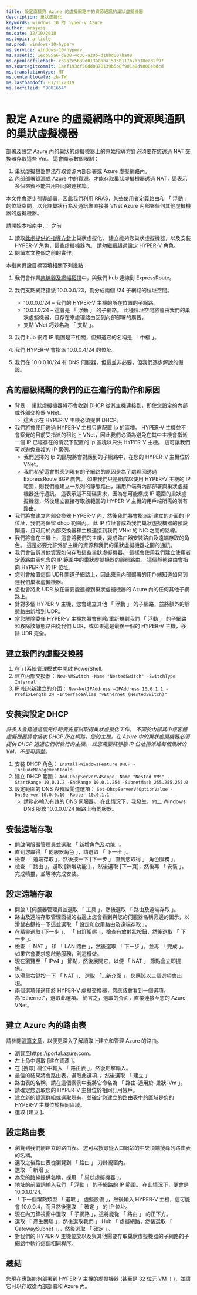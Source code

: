 ```yaml
---
title: 設定直接與 Azure 的虛擬網路中的資源通訊的巢狀虛擬機器
description: 巢狀虛擬化
keywords: windows 10 的 hyper-v Azure
author: mrajess
ms.date: 12/10/2018
ms.topic: article
ms.prod: windows-10-hyperv
ms.service: windows-10-hyperv
ms.assetid: 1ecb85a6-d938-4c30-a29b-d18bd007ba08
ms.openlocfilehash: c39a2e5639d013a0aba15150117b7ab18ea32f97
ms.sourcegitcommit: 1aef193cf56dd0870139b5b8f901a8d9808ebdcd
ms.translationtype: MT
ms.contentlocale: zh-TW
ms.lasthandoff: 01/11/2019
ms.locfileid: "9001654"
---
```

# <a name="configure-nested-vms-to-communicate-with-resources-in-an-azure-virtual-network"></a>設定 Azure 的虛擬網路中的資源與通訊的巢狀虛擬機器

部署及設定 Azure 內的巢狀的虛擬機器上的原始指導方針必須要在您透過 NAT 交換器存取這些 Vm。 這會顯示數個限制：

1. 巢狀虛擬機器無法存取資源內部部署或 Azure 虛擬網路內。
2. 內部部署資源或 Azure 中的資源，才能存取巢狀虛擬機器透過 NAT，這表示多個來賓不能共用相同的連接埠。

本文件會逐步引導部署，因此我們利用 RRAS，某些使用者定義路由和 「 浮動 」 的位址空間，以允許巢狀行為及通訊像直接將 VNet Azure 內部署任何其他虛擬機器的虛擬機器。

請開始本指南中，： 之前

1. 讀取[此處提供的指導方針](https://docs.microsoft.com/en-us/azure/virtual-machines/windows/nested-virtualization)上巢狀虛擬化、 建立能夠您巢狀虛擬機器，以及安裝 HYPER-V 角色，這些虛擬機器內。 請勿繼續超過設定 HYPER-V 角色。
2. 閱讀本文整個之前的實作。

本指南假設目標環境相關下列幾點：

1. 我們會作業[集線器及網幅拓撲](https://docs.microsoft.com/en-us/azure/architecture/reference-architectures/hybrid-networking/hub-spoke)中，與我們 hub 連線到 ExpressRoute。
1. 我們支點網路指派 10.0.0.0/23，劃分成兩個 /24 子網路的位址空間。
    * 10.0.0.0/24 – 我們的 HYPER-V 主機的所在位置的子網路。
    * 10.0.1.0/24 – 這會是 「 浮動 」 的子網路。 此種位址空間將會由我們的巢狀虛擬機器，且存在來處理路由回到內部部署的廣告。
    * 支點 VNet 巧妙名為 「 支點 」。

1. 我們 hub 網路 IP 範圍是不相關，但知道它的名稱是 「 中樞 」。
1. 我們 HYPER-V 會指派 10.0.0.4/24 的位址。
1. 我們在 10.0.0.10/24 有 DNS 伺服器，但這並非必要，但我們逐步解說的假設。

## <a name="high-level-overview-of-what-were-doing-and-why"></a>高的層級概觀的我們的正在進行的動作和原因

* 背景： 巢狀虛擬機器將不會收到 DHCP 從其主機連接到，即使您設定的內部或外部交換器 VNet。 
  * 這表示在 HYPER-V 主機必須提供 DHCP。
* 我們將會使用透過 HYPER-V 主機只需配置 Ip 的區塊。  HYPER-V 主機並不會察覺的目前受指派的租約上 VNet，因此我們必須為避免在其中主機會指派一個 IP 已經存在的情況下配置的 Ip 區塊以只供 HYPER-V 主機。 這可讓我們可以避免重複的 IP 案例。
  * 我們選擇的 Ip 的區塊將會對應到的子網路中，在您的 HYPER-V 主機位於 VNet。
  * 我們希望這會對應到現有的子網路的原因是為了處理回透過 ExpressRoute BGP 廣告。 如果我們只是組成以使用 HYPER-V 主機的 IP 範圍，則我們會建立一系列的靜態路由，讓用戶端有內部部署與巢狀虛擬機器進行通訊。 這表示這不硬碟需求，因為您可能構成 IP 範圍的巢狀虛擬機器，然後建立直接存取該範圍的 HYPER-V 主機的用戶端所需的所有路由。
* 我們將會建立內部交換器 HYPER-V 內，然後我們將會指派新建立的介面的 IP 位址，我們將保留 dhcp 範圍內。 此 IP 位址會成為我們巢狀虛擬機器的預設閘道，且可用於內部交換器和主機連接到我們 VNet 的 NIC 之間的路線。
* 我們將會在主機上，這會將我們的主機，變成路由器安裝路由及遠端存取的角色。  這是必要允許外部主機的資源和我們的巢狀虛擬機器之間的通訊。
* 我們會告訴其他資源如何存取這些巢狀虛擬機器。 這樣會使用我們建立使用者定義路由表包含的 IP 範圍中的巢狀虛擬機器的靜態路由。 這個靜態路由會指向 HYPER-V 的 IP 位址。
* 您則會放置這個 UDR 閘道子網路上，因此來自內部部署的用戶端知道如何到達我們巢狀虛擬機器。
* 您也會將此 UDR 放在需要能連線到巢狀虛擬機器的 Azure 內的任何其他子網路上。
* 針對多個 HYPER-V 主機，您會建立其他 「 浮動 」 的子網路，並將額外的靜態路由新增到 UDR。
* 當您解除委任 HYPER-V 主機您將會刪除/重新規劃我們 「 浮動 」 的子網路和移除該靜態路由從我們 UDR，或如果這是最後一個的 HYPER-V 主機，移除 UDR 完全。

## <a name="creating-our-virtual-switch"></a>建立我們的虛擬交換器

1. 在 \ [系統管理模式中開啟 PowerShell。
2. 建立內部交換器： `New-VMSwitch -Name "NestedSwitch" -SwitchType Internal`
3. IP 指派新建立的介面： `New-NetIPAddress –IPAddress 10.0.1.1 -PrefixLength 24 -InterfaceAlias "vEthernet (NestedSwitch)"`

## <a name="install-and-configure-dhcp"></a>安裝與設定 DHCP

*許多人會錯過這個元件時要先嘗試取得巢狀虛擬化工作。 不同於內部其中您客體虛擬機器將會接收 DHCP 所在網路，您的主機，在 Azure 中的巢狀虛擬機器必須提供 DHCP 透過它們所執行的主機。 或您需要將靜態 IP 位址指派給每個巢狀的 VM，不是可調整。*

1. 安裝 DHCP 角色： `Install-WindowsFeature DHCP -IncludeManagementTools`
2. 建立 DHCP 範圍： `Add-DhcpServerV4Scope -Name "Nested VMs" -StartRange 10.0.1.2 -EndRange 10.0.1.254 -SubnetMask 255.255.255.0`
3. 設定範圍的 DNS 與預設閘道選項： `Set-DhcpServerV4OptionValue -DnsServer 10.0.0.10 -Router 10.0.1.1`
    * 請務必輸入有效的 DNS 伺服器。 在此情況下，我發生，向上 Windows DNS 服務 10.0.0.0/24 網路上有伺服器。

## <a name="installing-remote-access"></a>安裝遠端存取

* 開啟伺服器管理員並選取 「 新增角色及功能 」。
* 直到您取得 「 伺服器角色 」，請選取 「 下一步 」。
* 檢查 「 遠端存取 」，然後按一下 [下一步 」 直到您取得 」 角色服務 」。
* 檢查 「 路由 」，選取 [新增功能 \]，，然後選取 [下一頁]，然後再 「 安裝 」。 完成精靈，並等待完成安裝。

## <a name="configuring-remote-access"></a>設定遠端存取

* 開啟 \ [伺服器管理員並選取 「 工具 」，然後選取 「 路由及遠端存取 」。
* 路由及遠端存取管理面板的右邊上您會看到與您的伺服器名稱旁邊的圖示，以滑鼠右鍵按一下這並選取 「 設定和啟用路由及遠端存取 」。
* 在精靈選取 [下一步 」、 「 自訂組態 」，檢查有放射狀按鈕，然後選取 「 下一步 」。
* 檢查 「 NAT 」 和 「 LAN 路由 」，然後選取 「 下一步 」，並再 「 完成 」。 如果它會要求您啟動服務，則這樣做。
* 現在瀏覽至 「 IPv4 」 節點，然後展開它，以便 「 NAT 」 節點會立即提供。
* 以滑鼠右鍵按一下 「 NAT 」、 選取 「...新介面 」，您應該以三個選項會出現。 
* 兩個選項僅適用於 HYPER-V 虛擬交換器，您應該會看到一個選項，為"Ethernet"，選取此選項。 簡言之，選取的介面，直接連接至您的 Azure VNet。

## <a name="creating-a-route-table-within-azure"></a>建立 Azure 內的路由表

請參閱[這篇文章](https://docs.microsoft.com/en-us/azure/virtual-network/tutorial-create-route-table-portal)，以便更深入了解讀取上建立和管理 Azure 的路由。

* 瀏覽至https://portal.azure.com。
* 左上角中選取 [建立資源 \]。
* 在 [搜尋] 欄位中輸入 「 路由表 」，然後點擊輸入。
* 最佳的結果將會路由表，選取此選項，，然後選取 「 建立 」
* 路由表的名稱，請在這個案例中我將它命名為 「 路由-適用於-巢狀-Vm 」。
* 請確定您選取您的 HYPER-V 主機位於相同訂用帳戶。
* 建立新的資源群組或選取現有，並確定您建立的路由表中的區域是您的 HYPER-V 主機位於相同區域。
* 選取 [建立 \]。

## <a name="configuring-the-route-table"></a>設定路由表

* 瀏覽到我們剛建立的路由表。 您可以搜尋從入口網站的中央頂端搜尋列路由表的名稱。
* 選取之後路由表從瀏覽到 「 路由 」 刀鋒視窗內。
* 選取 「 新增 」。
* 為您的路線提供名稱，採用 「 巢狀虛擬機器 」。
* 地址的前置詞輸入我們 「 浮動 」 的子網路的 IP 範圍。 在此情況下，便會是 10.0.1.0/24。
* 「 下一個躍點類型 「 選取 」 虛擬設備 」，然後輸入 HYPER-V 主機，這可能會 10.0.0.4，而且然後選取 「 確定 」 的 IP 位址。
* 現在內刀鋒視窗中選取 「 子網路 」，這將能從 「 路由 」 的正下方。
* 選取 「 產生關聯 」，然後選取我們 」 Hub 「 虛擬網路，然後選取 「 GatewaySubnet 」，，然後選取 「 確定 」。
* 對我們的 HYPER-V 主機位於以及與其他需要存取巢狀虛擬機器的子網路的子網路中執行這個相同程序。

## <a name="conclusion"></a>總結

您現在應該能夠部署到 HYPER-V 主機的虛擬機器 (甚至是 32 位元 VM ！)，並讓它可以存取從內部部署和 Azure 內。

